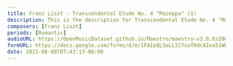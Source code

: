 ```yaml
---
title: Franz Liszt - Transcendental Etude No. 4 "Mazeppa" (1)
description: This is the description for Transcendental Etude No. 4 "Mazeppa" by Franz Liszt
composers: [Franz Liszt]
periods: [Romantic]
audioURL: https://OpenMusicDataset.github.io/Maestro/maestro-v3.0.0/2008/MIDI-Unprocessed_04_R3_2008_01-07_ORIG_MID--AUDIO_04_R3_2008_wav--4.midi
formURL: https://docs.google.com/forms/d/e/1FAIpQLSeLLICYsoTHdcAIea51WDo4v4JfCGjrCY7tDxcQ8UdusRUDRA/viewform
date: 2021-08-08T07:43:13-06:00
---
```

